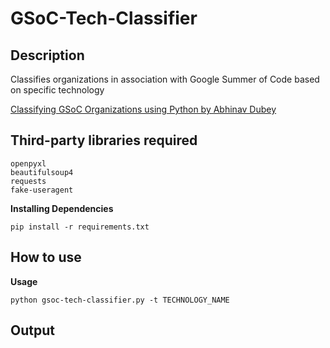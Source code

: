 # GSoC-Tech-Classifier
## Description
Classifies organizations in association with Google Summer of Code based on specific technology

[Classifying GSoC Organizations using Python by Abhinav Dubey](https://now-its-abhi.medium.com/classifying-gsoc-organizations-using-python-5d4d81a419db?source=friends_link&sk=d45125e69937cc3c956a75e6e8da3132)

## Third-party libraries required 
```argparse
openpyxl
beautifulsoup4
requests
fake-useragent
```
****Installing Dependencies****
```
pip install -r requirements.txt
```
## How to use
****Usage****
```
python gsoc-tech-classifier.py -t TECHNOLOGY_NAME
```

## Output

